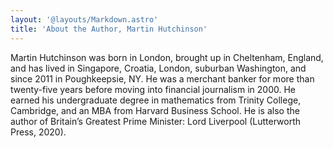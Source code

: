 ```yaml
---
layout: '@layouts/Markdown.astro'
title: 'About the Author, Martin Hutchinson'
---
```


Martin Hutchinson was born in London, brought up in Cheltenham, England, and has lived in Singapore, Croatia, London, suburban Washington, and since 2011 in Poughkeepsie, NY. He was a merchant banker for more than twenty-five years before moving into financial journalism in 2000. He earned his undergraduate degree in mathematics from Trinity College, Cambridge, and an MBA from Harvard Business School. He is also the author of Britain’s Greatest Prime Minister: Lord Liverpool (Lutterworth Press, 2020).
